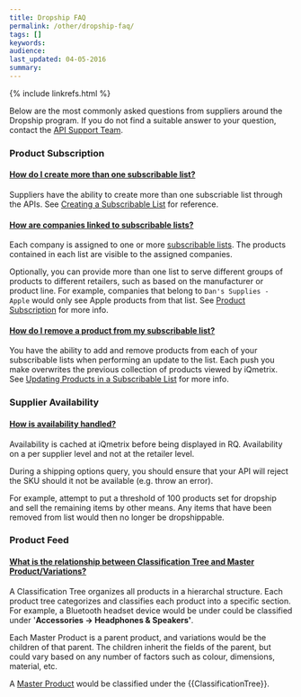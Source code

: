 ```yaml
---
title: Dropship FAQ
permalink: /other/dropship-faq/
tags: []
keywords: 
audience: 
last_updated: 04-05-2016
summary: 
---
```

{% include linkrefs.html %}

Below are the most commonly asked questions from suppliers around the Dropship program. If you do not find a suitable answer to your question, contact the <a href="mailto:{{site.support_email}}?subject=Dropship Question">API Support Team</a>. 

### Product Subscription

<div class="panel-group" id="subscription">
  <div class="panel panel-default">
    <div class="panel-heading">
      <h4 class="panel-title">
        <a data-toggle="collapse" data-parent="#subscription" href="#sub1">How do I create more than one subscribable list?</a>
      </h4>
    </div>
    <div id="sub1" class="panel-collapse collapse in">
      <div class="panel-body"><p>Suppliers have the ability to create more than one subscriable list through the APIs. See <a href="../../api/product-subscription/#creating-a-subscribable-list">Creating a Subscribable List</a> for reference.</p></div>
    </div>
  </div>
  <div class="panel panel-default">
    <div class="panel-heading">
      <h4 class="panel-title">
        <a data-toggle="collapse" data-parent="#subscription" href="#sub2">How are companies linked to subscribable lists?</a>
      </h4>
    </div>
    <div id="sub2" class="panel-collapse collapse">
      <div class="panel-body"><p>Each company is assigned to one or more <a href="../../api/product-subscription/">subscribable lists</a>. The products contained in each list are visible to the assigned companies.</p>
        <p>Optionally, you can provide more than one list to serve different groups of products to different retailers, such as based on the manufacturer or product line. For example, companies that belong to <code>Dan's Supplies - Apple</code> would only see Apple products from that list. See <a href="../../guides/dropship-onboarding-guide/#step-3---product-subscription">Product Subscription</a> for more info.</p></div>
    </div>
  </div>
  <div class="panel panel-default">
    <div class="panel-heading">
      <h4 class="panel-title">
        <a data-toggle="collapse" data-parent="#subscription" href="#sub3">How do I remove a product from my subscribable list?</a>
      </h4>
    </div>
    <div id="sub3" class="panel-collapse collapse">
      <div class="panel-body">You have the ability to add and remove products from each of your subscribable lists when performing an update to the list. Each push you make overwrites the previous collection of products viewed by iQmetrix. See <a href="../../api/product-subscription/#updating-products-in-a-subscribable-list">Updating Products in a Subscribable List</a> for more info.</div>
    </div>
  </div>
</div>


### Supplier Availability

<div class="panel-group" id="availability">
  <div class="panel panel-default">
    <div class="panel-heading">
      <h4 class="panel-title">
        <a data-toggle="collapse" data-parent="#availability" href="#av2">How is availability handled?</a>
      </h4>
    </div>
    <div id="av2" class="panel-collapse collapse">
      <div class="panel-body">Availability is cached at iQmetrix before being displayed in RQ. Availability on a per supplier level and not at the retailer level. 
      <p>During a shipping options query, you should ensure that your API will reject the SKU should it not be available (e.g. throw an error).</p>
      <p>For example, attempt to put a threshold of 100 products set for dropship and sell the  remaining items by other means. Any items that have been removed from list would then no longer be dropshippable.</p></div>
    </div>
  </div>
</div>


### Product Feed 

<div class="panel-group" id="product">
  <div class="panel panel-default">
    <div class="panel-heading">
      <h4 class="panel-title">
        <a data-toggle="collapse" data-parent="#product" href="#pr2">What is the relationship between Classification Tree and Master Product/Variations?</a>
      </h4>
    </div>
    <div id="pr2" class="panel-collapse collapse">
      <div class="panel-body">
      <p>A Classification Tree organizes all products in a hierarchal structure. Each product tree categorizes and classifies each product into a specific section. For example, a Bluetooth headset device would be under could be classified under '<strong>Accessories -> Headphones &amp; Speakers'</strong>.</p>
      <p>Each Master Product is a parent product, and variations would be the children of that parent. The children inherit the fields of the parent, but could vary based on any number of factors such as colour, dimensions, material, etc. 
      <p>A <a href="../../concepts/product-structure/">Master Product</a> would be classified under the {{ClassificationTree}}.</p></div>
    </div>
  </div>
</div>